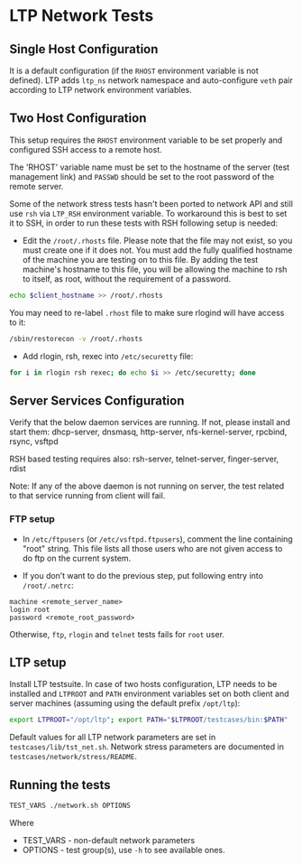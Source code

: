 # LTP Network Tests

## Single Host Configuration

It is a default configuration (if the `RHOST` environment variable is not
defined). LTP adds `ltp_ns` network namespace and auto-configure `veth` pair
according to LTP network environment variables.

## Two Host Configuration

This setup requires the `RHOST` environment variable to be set properly and
configured SSH access to a remote host.

The 'RHOST' variable name must be set to the hostname of the server
(test management link) and `PASSWD` should be set to the root password
of the remote server.

Some of the network stress tests hasn't been ported to network API and still
use `rsh` via `LTP_RSH` environment variable. To workaround this is best to set
it to SSH, in order to run these tests with RSH following setup is needed:

* Edit the `/root/.rhosts` file. Please note that the file may not exist,
so you must create one if it does not. You must add the fully qualified
hostname of the machine you are testing on to this file. By adding the test
machine's hostname to this file, you will be allowing the machine to rsh to itself,
as root, without the requirement of a password.

```sh
echo $client_hostname >> /root/.rhosts
```

You may need to re-label `.rhost` file to make sure rlogind will have access to it:

```sh
/sbin/restorecon -v /root/.rhosts
```

* Add rlogin, rsh, rexec into `/etc/securetty` file:

```sh
for i in rlogin rsh rexec; do echo $i >> /etc/securetty; done
```

## Server Services Configuration
Verify that the below daemon services are running. If not, please install
and start them:
dhcp-server, dnsmasq, http-server, nfs-kernel-server, rpcbind, rsync, vsftpd

RSH based testing requires also:
rsh-server, telnet-server, finger-server, rdist

Note: If any of the above daemon is not running on server, the test related to
that service running from client will fail.

### FTP setup
* In `/etc/ftpusers` (or `/etc/vsftpd.ftpusers`), comment the line containing
"root" string. This file lists all those users who are not given access to do ftp
on the current system.

* If you don’t want to do the previous step, put following entry into `/root/.netrc`:
```
machine <remote_server_name>
login root
password <remote_root_password>
```
Otherwise, `ftp`, `rlogin` and `telnet` tests fails for `root` user.

## LTP setup
Install LTP testsuite. In case of two hosts configuration, LTP needs to be installed
and `LTPROOT` and `PATH` environment variables set on both client and server
machines (assuming using the default prefix `/opt/ltp`):

```sh
export LTPROOT="/opt/ltp"; export PATH="$LTPROOT/testcases/bin:$PATH"
```
Default values for all LTP network parameters are set in `testcases/lib/tst_net.sh`.
Network stress parameters are documented in `testcases/network/stress/README`.

## Running the tests

```sh
TEST_VARS ./network.sh OPTIONS
```
Where
* TEST_VARS - non-default network parameters
* OPTIONS - test group(s), use `-h` to see available ones.
